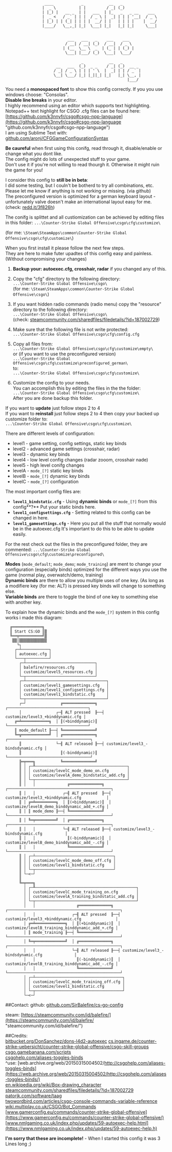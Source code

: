                                                                                       
                     ____            _           __   _                               
                    |  _ \          | |         / _| (_)                              
                    | |_) |   __ _  | |   ___  | |_   _   _ __    ___                 
                    |  _ <   / _` | | |  / _ \ |  _| | | | '__|  / _ \                
                    | |_) | | (_| | | | |  __/ | |   | | | |    |  __/                
                    |____/   \__,_| |_|  \___| |_|   |_| |_|     \___|                
                                                                                      
                                                                                      
                               ___   ___   _    ___    ___                            
                              / __| / __| (_)  / __|  / _ \                           
                             | (__  \__ \  _  | (_ | | (_) |                          
                              \___| |___/ (_)  \___|  \___/                           
                                                                                      
                                     _           __   _                               
                          __   ___  (_)  _ _    / _| (_)  __ _                        
                         / _| / _ \ | | | ' \  |  _| | | / _` |                       
                         \__| \___/ |_| |_||_| |_|   |_| \__, |                       
                                                         |___/                        
                                                                                      
You need a **monospaced font** to show this config correctly. If you you use windows choose: "Consolas".<br>
 **Disable line breaks** in your editor.<br> 
I highly recommend using an editor which supports text highlighting.<br> 
Notepad++ text highlight for CSGO .cfg files can be found here: [https://github.com/k3nnyfr/csgo#csgo-npp-language](https://github.com/k3nnyfr/csgo#csgo-npp-language "github.com/k3nnyfr/csgo#csgo-npp-language")<br> 
I am using Sublime Text with: [github.com/aronj/CFGGameConfigurationSyntax](https://github.com/aronj/CFGGameConfigurationSyntax "github.com/aronj/CFGGameConfigurationSyntax") 
 
**Be caureful** when first using this conifg, read through it, disable/enable or change what you dont like.<br> 
The config might do lots of unexpected stuff to your game.<br> 
Don't use it if you're not willing to read thourgh it. Otherwise it might ruin the game for you! 
 
I consider this config to **still be in beta**:<br> 
I did some testing, but I couln't be botherd to try all combinations, etc.<br> 
Please let me know if anything is not working or missing. (via github) <br>
The preconfigured version is optimized for a german keyboard layout - unfortunately valve doesn't make an 
 international layout easy for me. (check: [redd.it/3f826h](https://redd.it/3f826h "redd.it/3f826h")) 
 
The conifg is splittet and all custiomization can be achieved by editing files in this folder: 
 `...\Counter-Strike Global Offensive\csgo\cfg\customize\ `

(for me: `\Steam\SteamApps\common\Counter-Strike Global Offensive\csgo\cfg\customize\`) 
 
When you first install it please follow the next few steps.<br>
They are here to make futer upadtes of this config easy and painless. (Without compromising your changes)

1. **Backup your: autoexec.cfg, crosshair, radar** if you changed any of this.
   
2. Copy the "cfg" directory to the following directory:<br>
   `...\Counter-Strike Global Offensive\csgo\`<br>
(for me: `\Steam\SteamApps\common\Counter-Strike Global Offensive\csgo\`) 
 
3. If you want hidden radio commands (radio menu) copy the "resource" directory to the following directory:<br>
`...\Counter-Strike Global Offensive\csgo\`<br> 
(check: [steamcommunity.com/sharedfiles/filedetails/?id=187002729](https://steamcommunity.com/sharedfiles/filedetails/?id=1)) 
 
4. Make sure that the following file is not write protected:<br> 
`...\Counter-Strike Global Offensive\csgo\cfg\config.cfg` 
 
5. Copy all files from:<br> 
`...\Counter-Strike Global Offensive\csgo\cfg\customize\empty\`<br> 
or (if you want to use the preconfigured version)<br> 
`...\Counter-Strike Global Offensive\csgo\cfg\customize\preconfigured_german\`<br> 
to:<br> 
`...\Counter-Strike Global Offensive\csgo\cfg\customize\`<br> 
 
6. Customize the config to your needs. <br>
You can accomplish this by editing the files in the the folder:<br> 
`...\Counter-Strike Global Offensive\csgo\cfg\customize\` <br>
After you are done backup this folder.
 
If you want to **update** just follow steps 2 to 4<br> 
If you want to **reinstall** just follow steps 2 to 4 then copy your backed up customize folder to:<br> 
 `...\Counter-Strike Global Offensive\csgo\cfg\customize\` <br>
 
There are different levels of configuration:<br>

* level1 - game setting, config settings, static key binds<br>
* level2 - advanced game settings (crosshair, radar)<br>
* level3 - dynamic key binds<br>
* level4 - low level config changes (radar zooom, crosshair nade)<br>
* level5 - high level conifg changes<br>
* levelA - `mode_[?]` static key binds<br>
* levelB - `mode_[?]` dynamic key binds<br>
* levelC - `mode_[?]` configuration <br>
 
The most important config files are:

* **`level1_bindstatic.cfg`** - Using **dynamic binds** or `mode_[?]` from this config**?** Put your static binds here. 
* **`level1_configsettings.cfg`** - Setting related to this config can be changed in here.
* **`level1_gamesettings.cfg`** - Here you put all the stuff that normally would be in the autoexec.cfg
It's important to do this to be able to update easily. 
 
For the rest check out the files in the preconfigured folder, they are commented:
 `...\Counter-Strike Global Offensive\csgo\cfg\customize\preconfigured\` 

**Modes** (`mode_default`; `mode_demo`; `mode_training`) are ment to change your configuration (especially binds) optimized for the different ways you use the game (normal play, overwatch/demo, training) <br>
**Dynamic binds** are there to allow you multiple uses of one key. (As long as a modifiere key (for me: ALT) is pressed key binds will change to something else.<br>
**Variable binds** are there to toggle the bind of one key to something else with another key. 
 
To explain how the dynamic binds and the `mode_[?]` system in this config works i made this diagram:            
                                                                                                                    
      ╔═════════════╗                                                                                               
      ║ Start CS:GO ║▒                                                                                              
      ╚══╤══════════╝▒                                                                                              
       ▒▒│▒▒▒▒▒▒▒▒▒▒▒▒                                                                                              
         └┐                                                                                                         
        ┌─┴────────────┐                                                                                            
        │ autoexec.cfg │                                                                                            
        └───┬──────────┘                                                                                            
          ┌─┴──────────────────────────────┐                                                                        
          │ balefire/resources.cfg         │                                                                        
          │ customize/level5_resources.cfg │                                                                        
          └─┬──────────────────────────────┘                                                                        
          ┌─┴───────────────────────────────────┐                                                                   
          │ customize/level1_gamesettings.cfg   │                                                                   
          │ customize/level1_configsettings.cfg │                                                                   
          │ customize/level1_bindstatic.cfg     │                                                                   
          └─┬───────────────────────────────────┘                                                                   
          ┌─┘               ╔══════════════╗  ┌───────────────────────────────────┐                                 
          │               ┌─╢ ALT pressed  ╟──┤ customize/level3_+binddynamic.cfg │                                 
        ╔═╧════════════╗  │ ║(+binddynamic)║  └───────────────────────────────────┘                                 
        ║ mode_default ╟──┤ ╚══════════════╝                                                                        
        ╚═╦════════════╝  │ ╔══════════════╗  ┌────────────────────────────────────┐                                
          ║               └─╢ ALT released ╟──┤ customize/level3_-bindsdynamic.cfg │                                
          ║                 ║(-binddynamic)║  └────────────────────────────────────┘                                
          ╠═╤═══╗           ╚══════════════╝                                                                        
          ║ │ ┌─╨────────────────────────────────────────┐                                                          
          ║ │ │ customize/levelC_mode_demo_on.cfg        │                                                          
          ║ │ │ customize/levelA_demo_bindstatic_add.cfg │                                                          
          ║ │ └─┬────────────────────────────────────────┘                                                          
          ║ │   │              ╔══════════════╗  ┌─────────────────────────────────────────────┐                    
          ║ │   │            ┌─╢ ALT pressed  ╟──┤ customize/level3_+binddynamic.cfg           │                    
          ║ │ ╔═╧═════════╗  │ ║(+binddynamic)║  │ customize/levelB_demo_binddynamic_add_+.cfg │                    
          ║ │ ║ mode_demo ╟──┤ ╚══════════════╝  └─────────────────────────────────────────────┘                    
          ║ │ ╚═╤═════════╝  │ ╔══════════════╗  ┌─────────────────────────────────────────────┐                    
          ║ │   │            └─╢ ALT released ╟──┤ customize/level3_-bindsdynamic.cfg          │                    
          ║ │   │              ║(-binddynamic)║  │ customize/levelB_demo_binddynamic_add_-.cfg │                    
          ║ │   │              ╚══════════════╝  └─────────────────────────────────────────────┘                    
          ║ │ ┌─┴──────────────────────────────────┐                                                                
          ║ │ │ customize/levelC_mode_demo_off.cfg │                                                                
          ║ │ │ customize/level1_bindstatic.cfg    │                                                                
          ║ │ └─┬──────────────────────────────────┘                                                                
          ║ └─<─┘                                                                                                   
          ║                                                                                                         
          ╚═╤═══╗                                                                                                   
            │ ┌─╨────────────────────────────────────────────┐                                                      
            │ │ customize/levelC_mode_training_on.cfg        │                                                      
            │ │ customize/levelA_training_bindstatic_add.cfg │                                                      
            │ └─┬────────────────────────────────────────────┘                                                      
            │   │                  ╔══════════════╗  ┌─────────────────────────────────────────────────┐            
            │   │                ┌─╢ ALT pressed  ╟──┤ customize/level3_+binddynamic.cfg               │            
            │ ╔═╧═════════════╗  │ ║(+binddynamic)║  │ customize/levelB_training_binddynamic_add_+.cfg │            
            │ ║ mode_training ╟──┤ ╚══════════════╝  └─────────────────────────────────────────────────┘            
            │ ╚═╤═════════════╝  │ ╔══════════════╗  ┌─────────────────────────────────────────────────┐            
            │   │                └─╢ ALT released ╟──┤ customize/level3_-bindsdynamic.cfg              │            
            │   │                  ║(-binddynamic)║  │ customize/levelB_training_binddynamic_add_-.cfg │            
            │   │                  ╚══════════════╝  └─────────────────────────────────────────────────┘            
            │ ┌─┴──────────────────────────────────────┐                                                            
            │ │ customize/levelC_mode_training_off.cfg │                                                            
            │ │ customize/level1_bindstatic.cfg        │                                                            
            │ └─┬──────────────────────────────────────┘                                                            
            └─<─┘                                                                                                   
                                                                                                                    

##Contact:
 github: [github.com/SirBalefire/cs-go-config](https://github.com/SirBalefire/cs-go-config "github.com/SirBalefire/cs-go-config")

 steam:  [https://steamcommunity.com/id/balefire/](https://steamcommunity.com/id/balefire/ "steamcommunity.com/id/balefire/")

##Credits:                                                                                                       
[bitbucket.org/DonSanchez/dons-l4d2-autoexec](https://bitbucket.org/DonSanchez/dons-l4d2-autoexec "bitbucket.org/DonSanchez/dons-l4d2-autoexec")
[cs.ingame.de/counter-strike-uebersicht/counter-strike-global-offensive/csgo-skill-groups](https://cs.ingame.de/counter-strike-uebersicht/counter-strike-global-offensive/csgo-skill-groups/)                   
[csgo.gamebanana.com/scripts](https://csgo.gamebanana.com/scripts/)                   
[csgohelp.com/aliases-toggles-binds](https://csgohelp.com/aliases-toggles-binds/)                   
  ^use: [web.archive.org/web/20150315004502/http://csgohelp.com/aliases-toggles-binds](https://web.archive.org/web/20150315004502/http://csgohelp.com/aliases-toggles-binds/)                   
[en.wikipedia.org/wiki/Box-drawing_character](https://en.wikipedia.org/wiki/Box-d)                   
[steamcommunity.com/sharedfiles/filedetails/?id=187002729](https://steamcommunity.com/sharedfiles/filedetails/?id=1)                   
[patorjk.com/software/taag](https://patorjk.com/software/taag/)                   
[twowordbird.com/articles/csgo-console-commands-variable-reference](https://twowordbird.com/articles/csgo-console-commands-variable-reference/)                   
[wiki.multiplay.co.uk/CSGO/Bot_Commands](https://wiki.multiplay.co.uk/CSGO/B)                   
[www.gamerconfig.eu/commands/counter-strike-global-offensive](https://www.gamerconfig.eu/commands/counter-strike-global-offensive/)                   
[www.nmlgaming.co.uk/index.php/updates/59-autoexec-help.html](https://www.nmlgaming.co.uk/index.php/updates/59-autoexec-help.h)

**I'm sorry that these are incomplete!** - When I started this config it was 3 Lines long ;)

                                                                                                                 
                                                                                                                
